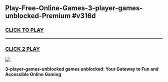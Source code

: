
## Play-Free-Online-Games-3-player-games-unblocked-Premium #v316d
<h3>
<a href="https://premium.freeplayer.one?title=3-player-games-unblocked&ref=8M">CLICK TO PLAY</a></h3>
<hr>

<h3>
<a href="https://premium.freeplayer.one?title=3-player-games-unblocked&ref=8M">CLICK 2 PLAY</a>
  
</h3>

<a href="https://premium.freeplayer.one?title=3-player-games-unblocked&ref=8M"><img src="https://clearcache.store/games.png"></a>


**3-player-games-unblocked games unblocked: Your Gateway to Fun and Accessible Online Gaming**

